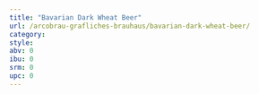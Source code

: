 ```yaml
---
title: "Bavarian Dark Wheat Beer"
url: /arcobrau-grafliches-brauhaus/bavarian-dark-wheat-beer/
category: 
style: 
abv: 0
ibu: 0
srm: 0
upc: 0
---
```



